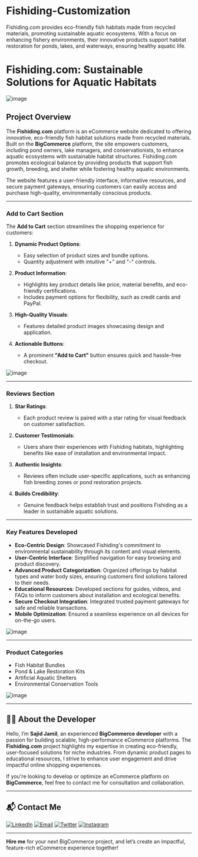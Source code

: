 # Fishiding-Customization
Fishiding.com provides eco-friendly fish habitats made from recycled materials, promoting sustainable aquatic ecosystems. With a focus on enhancing fishery environments, their innovative products support habitat restoration for ponds, lakes, and waterways, ensuring healthy aquatic life.
# Fishiding.com: Sustainable Solutions for Aquatic Habitats

![image](https://github.com/user-attachments/assets/d704efb0-505a-4527-8bd9-d55ded6fa2ac)

## Project Overview

The **Fishiding.com** platform is an eCommerce website dedicated to offering innovative, eco-friendly fish habitat solutions made from recycled materials. Built on the **BigCommerce** platform, the site empowers customers, including pond owners, lake managers, and conservationists, to enhance aquatic ecosystems with sustainable habitat structures. Fishiding.com promotes ecological balance by providing products that support fish growth, breeding, and shelter while fostering healthy aquatic environments.

The website features a user-friendly interface, informative resources, and secure payment gateways, ensuring customers can easily access and purchase high-quality, environmentally conscious products.

---

### Add to Cart Section

The **Add to Cart** section streamlines the shopping experience for customers:

1. **Dynamic Product Options**:
   - Easy selection of product sizes and bundle options.
   - Quantity adjustment with intuitive "+" and "-" controls.

2. **Product Information**:
   - Highlights key product details like price, material benefits, and eco-friendly certifications.
   - Includes payment options for flexibility, such as credit cards and PayPal.

3. **High-Quality Visuals**:
   - Features detailed product images showcasing design and application.

4. **Actionable Buttons**:
   - A prominent **"Add to Cart"** button ensures quick and hassle-free checkout.

![image](https://github.com/user-attachments/assets/003e7e4e-1f51-4e90-a231-c9cc3a490e5c)

---

### Reviews Section

1. **Star Ratings**:
   - Each product review is paired with a star rating for visual feedback on customer satisfaction.

2. **Customer Testimonials**:
   - Users share their experiences with Fishiding habitats, highlighting benefits like ease of installation and environmental impact.

3. **Authentic Insights**:
   - Reviews often include user-specific applications, such as enhancing fish breeding zones or pond restoration projects.

4. **Builds Credibility**:
   - Genuine feedback helps establish trust and positions Fishiding as a leader in sustainable aquatic solutions.

---

### Key Features Developed

- **Eco-Centric Design**: Showcased Fishiding's commitment to environmental sustainability through its content and visual elements.
- **User-Centric Interface**: Simplified navigation for easy browsing and product discovery.
- **Advanced Product Categorization**: Organized offerings by habitat types and water body sizes, ensuring customers find solutions tailored to their needs.
- **Educational Resources**: Developed sections for guides, videos, and FAQs to inform customers about installation and ecological benefits.
- **Secure Checkout Integration**: Integrated trusted payment gateways for safe and reliable transactions.
- **Mobile Optimization**: Ensured a seamless experience on all devices for on-the-go users.

![image](https://github.com/user-attachments/assets/e0d315c7-0240-400d-a7ff-bd9d04bdbb29)

---

### Product Categories

- Fish Habitat Bundles
- Pond & Lake Restoration Kits
- Artificial Aquatic Shelters
- Environmental Conservation Tools

![image](https://github.com/user-attachments/assets/045e3d1a-0446-4180-a2b7-ca27f567f7e5)

---

## 👨‍💻 About the Developer

Hello, I’m **Sajid Jamil**, an experienced **BigCommerce developer** with a passion for building scalable, high-performance eCommerce platforms. The **Fishiding.com** project highlights my expertise in creating eco-friendly, user-focused solutions for niche industries. From dynamic product pages to educational resources, I strive to enhance user engagement and drive impactful online shopping experiences.

If you're looking to develop or optimize an eCommerce platform on **BigCommerce**, feel free to contact me for consultation and collaboration.

---

## 📬 Contact Me

[![LinkedIn](https://img.shields.io/badge/LinkedIn-Connect-blue?style=for-the-badge&logo=linkedin)](https://www.linkedin.com/in/sajid-jameel-721256178/)
[![Email](https://img.shields.io/badge/Email-Contact%20Me-orange?style=for-the-badge&logo=gmail)](mailto:sajidjamil.met@gmail.com)
[![Twitter](https://img.shields.io/badge/Twitter-Connect-red?style=for-the-badge&logo=Twitter)](https://x.com/Metavizpro)
[![Instagram](https://img.shields.io/badge/Instagram-Contact%20Me-pink?style=for-the-badge&logo=Instagram)](https://www.instagram.com/metavizpro/)

---

**Hire me** for your next BigCommerce project, and let’s create an impactful, feature-rich eCommerce experience together!
